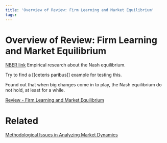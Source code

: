 ```yaml
---
title: 'Overview of Review: Firm Learning and Market Equilibrium'
tags: 
---
```


# Overview of Review: Firm Learning and Market Equilibrium
[NBER link](https://www.nber.org/reporter/2018number2/firm-learning-and-market-equilibrium)
Empirical research about the Nash equilibrium.

Try to find a [[ceteris paribus]] example for testing this.

Found out that when big changes come in to play, the Nash equilibrium do not hold, at least for a while.

[Review - Firm Learning and Market Equilibrium](Review%20-%20Firm%20Learning%20and%20Market%20Equilibrium.md)

# Related
[Methodological Issues in Analyzing Market Dynamics](https://www.nber.org/papers/w21999)